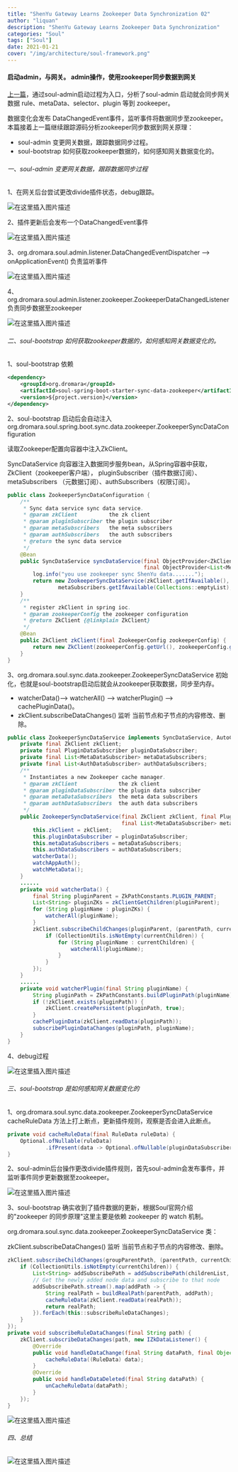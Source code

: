 ```yaml
---
title: "ShenYu Gateway Learns Zookeeper Data Synchronization 02"
author: "liquan"
description: "ShenYu Gateway Learns Zookeeper Data Synchronization"
categories: "Soul"
tags: ["Soul"]
date: 2021-01-21
cover: "/img/architecture/soul-framework.png"
---
```


#### 启动admin，与网关。 admin操作，使用zookeeper同步数据到网关

[上一篇](https://dromara.org/blog/soul_source_learning_13_zookeeper_01)，通过soul-admin启动过程为入口，分析了soul-admin 启动就会同步网关数据 rule、metaData、selector、plugin 等到 zookeeper。

数据变化会发布 DataChangedEvent事件，监听事件将数据同步至zookeeper。
本篇接着上一篇继续跟踪源码分析zookeeper同步数据到网关原理：

* soul-admin 变更网关数据，跟踪数据同步过程。
* soul-bootstrap 如何获取zookeeper数据的，如何感知网关数据变化的。

###### 一、soul-admin 变更网关数据，跟踪数据同步过程
1、在网关后台尝试更改divide插件状态，debug跟踪。

![在这里插入图片描述](/img/soul/blog5/zk7.png)

2、插件更新后会发布一个DataChangedEvent事件

![在这里插入图片描述](/img/soul/blog5/zk8.png)

3、org.dromara.soul.admin.listener.DataChangedEventDispatcher --> onApplicationEvent() 负责监听事件

![在这里插入图片描述](/img/soul/blog5/zk9.png)

4、org.dromara.soul.admin.listener.zookeeper.ZookeeperDataChangedListener 负责同步数据至zookeeper

![在这里插入图片描述](/img/soul/blog5/zk10.png)

###### 二、soul-bootstrap 如何获取zookeeper数据的，如何感知网关数据变化的。
1、soul-bootstrap 依赖
```xml
<dependency>
    <groupId>org.dromara</groupId>
    <artifactId>soul-spring-boot-starter-sync-data-zookeeper</artifactId>
    <version>${project.version}</version>
</dependency>
```
2、soul-bootstrap 启动后会自动注入org.dromara.soul.spring.boot.sync.data.zookeeper.ZookeeperSyncDataConfiguration

读取Zookeeper配置向容器中注入ZkClient。

SyncDataService 向容器注入数据同步服务bean，从Spring容器中获取，ZkClient（zookeeper客户端）， pluginSubscriber（插件数据订阅）、metaSubscribers （元数据订阅）、authSubscribers（权限订阅）。
```java
public class ZookeeperSyncDataConfiguration {
    /**
     * Sync data service sync data service.
     * @param zkClient          the zk client
     * @param pluginSubscriber the plugin subscriber
     * @param metaSubscribers   the meta subscribers
     * @param authSubscribers   the auth subscribers
     * @return the sync data service
     */
    @Bean
    public SyncDataService syncDataService(final ObjectProvider<ZkClient> zkClient, final ObjectProvider<PluginDataSubscriber> pluginSubscriber,
                                           final ObjectProvider<List<MetaDataSubscriber>> metaSubscribers, final ObjectProvider<List<AuthDataSubscriber>> authSubscribers) {
        log.info("you use zookeeper sync ShenYu data.......");
        return new ZookeeperSyncDataService(zkClient.getIfAvailable(), pluginSubscriber.getIfAvailable(),
                metaSubscribers.getIfAvailable(Collections::emptyList), authSubscribers.getIfAvailable(Collections::emptyList));
    }
    /**
     * register zkClient in spring ioc.
     * @param zookeeperConfig the zookeeper configuration
     * @return ZkClient {@linkplain ZkClient}
     */
    @Bean
    public ZkClient zkClient(final ZookeeperConfig zookeeperConfig) {
        return new ZkClient(zookeeperConfig.getUrl(), zookeeperConfig.getSessionTimeout(), zookeeperConfig.getConnectionTimeout());
    }
}
```
3、org.dromara.soul.sync.data.zookeeper.ZookeeperSyncDataService 初始化，也就是soul-bootstrap启动后就会从zookeeper获取数据，同步至内存。
* watcherData()--> watcherAll() --> watcherPlugin() --> cachePluginData()。
* zkClient.subscribeDataChanges() 监听 当前节点和子节点的内容修改、删除。
```java
public class ZookeeperSyncDataService implements SyncDataService, AutoCloseable {
    private final ZkClient zkClient;
    private final PluginDataSubscriber pluginDataSubscriber;
    private final List<MetaDataSubscriber> metaDataSubscribers;
    private final List<AuthDataSubscriber> authDataSubscribers;
    /**
     * Instantiates a new Zookeeper cache manager.
     * @param zkClient             the zk client
     * @param pluginDataSubscriber the plugin data subscriber
     * @param metaDataSubscribers  the meta data subscribers
     * @param authDataSubscribers  the auth data subscribers
     */
    public ZookeeperSyncDataService(final ZkClient zkClient, final PluginDataSubscriber pluginDataSubscriber,
                                    final List<MetaDataSubscriber> metaDataSubscribers, final List<AuthDataSubscriber> authDataSubscribers) {
        this.zkClient = zkClient;
        this.pluginDataSubscriber = pluginDataSubscriber;
        this.metaDataSubscribers = metaDataSubscribers;
        this.authDataSubscribers = authDataSubscribers;
        watcherData();
        watchAppAuth();
        watchMetaData();
    }
    ......
	private void watcherData() {
	    final String pluginParent = ZkPathConstants.PLUGIN_PARENT;
	    List<String> pluginZKs = zkClientGetChildren(pluginParent);
	    for (String pluginName : pluginZKs) {
	        watcherAll(pluginName);
	    }
	    zkClient.subscribeChildChanges(pluginParent, (parentPath, currentChildren) -> {
	        if (CollectionUtils.isNotEmpty(currentChildren)) {
	            for (String pluginName : currentChildren) {
	                watcherAll(pluginName);
	            }
	        }
	    });
	}
    ......
	private void watcherPlugin(final String pluginName) {
	    String pluginPath = ZkPathConstants.buildPluginPath(pluginName);
	    if (!zkClient.exists(pluginPath)) {
	        zkClient.createPersistent(pluginPath, true);
	    }
	    cachePluginData(zkClient.readData(pluginPath));
	    subscribePluginDataChanges(pluginPath, pluginName);
	}
}
```
4、debug过程

![在这里插入图片描述](/img/soul/blog5/zk11.png)

###### 三、soul-bootstrap 是如何感知网关数据变化的
1、org.dromara.soul.sync.data.zookeeper.ZookeeperSyncDataService 
cacheRuleData 方法上打上断点，更新插件规则，观察是否会进入此断点。
```java
private void cacheRuleData(final RuleData ruleData) {
    Optional.ofNullable(ruleData)
            .ifPresent(data -> Optional.ofNullable(pluginDataSubscriber).ifPresent(e -> e.onRuleSubscribe(data)));
}
```
2、soul-admin后台操作更改divide插件规则，首先soul-admin会发布事件，并监听事件同步更新数据至zookeeper。

![在这里插入图片描述](/img/soul/blog5/zk12.png)

3、soul-bootstrap 确实收到了插件数据的更新，根据Soul官网介绍的"zookeeper 的同步原理"这里主要是依赖 zookeeper 的 watch 机制。

org.dromara.soul.sync.data.zookeeper.ZookeeperSyncDataService 类：

zkClient.subscribeDataChanges() 监听 当前节点和子节点的内容修改、删除。
```java
zkClient.subscribeChildChanges(groupParentPath, (parentPath, currentChildren) -> {
    if (CollectionUtils.isNotEmpty(currentChildren)) {
        List<String> addSubscribePath = addSubscribePath(childrenList, currentChildren);
        // Get the newly added node data and subscribe to that node
        addSubscribePath.stream().map(addPath -> {
            String realPath = buildRealPath(parentPath, addPath);
            cacheRuleData(zkClient.readData(realPath));
            return realPath;
        }).forEach(this::subscribeRuleDataChanges);
    }
});
private void subscribeRuleDataChanges(final String path) {
    zkClient.subscribeDataChanges(path, new IZkDataListener() {
        @Override
        public void handleDataChange(final String dataPath, final Object data) {
            cacheRuleData((RuleData) data);
        }
        @Override
        public void handleDataDeleted(final String dataPath) {
            unCacheRuleData(dataPath);
        }
    });
}
```

![在这里插入图片描述](/img/soul/blog5/zk13.png)

###### 四、总结

![在这里插入图片描述](/img/soul/blog5/zk14.png)
